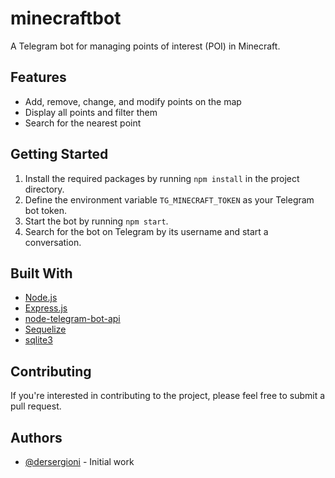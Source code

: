 # minecraftbot

A Telegram bot for managing points of interest (POI) in Minecraft.

## Features

- Add, remove, change, and modify points on the map
- Display all points and filter them
- Search for the nearest point

## Getting Started

1. Install the required packages by running `npm install` in the project directory.
2. Define the environment variable `TG_MINECRAFT_TOKEN` as your Telegram bot token.
3. Start the bot by running `npm start`.
4. Search for the bot on Telegram by its username and start a conversation.

## Built With

- [Node.js](https://nodejs.org/)
- [Express.js](https://expressjs.com/)
- [node-telegram-bot-api](https://github.com/yagop/node-telegram-bot-api)
- [Sequelize](https://sequelize.org/)
- [sqlite3](https://www.sqlite.org/index.html)

## Contributing

If you're interested in contributing to the project, please feel free to submit a pull request.

## Authors

- [@dersergioni](https://github.com/dersergioni) - Initial work
